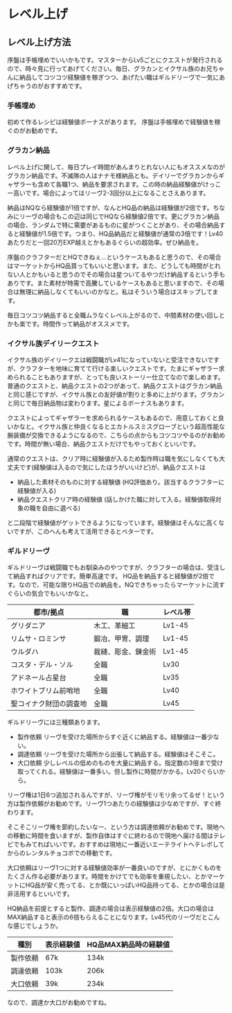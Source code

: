 # レベル上げ

## レベル上げ方法

序盤は手帳埋めでいいかもです。マスターからLv5ごとにクエストが発行されるので、時々見に行ってあげてください。毎日、グラカンとイクサル族のお兄ちゃんに納品してコツコツ経験値を稼ぎつつ、あげたい職はギルドリーヴで一気にあげちゃうのがおすすめです。

### 手帳埋め

初めて作るレシピは経験値ボーナスがあります。
序盤は手帳埋めで経験値を稼ぐのがお勧めです。

### グラカン納品

レベル上げに関して、毎日プレイ時間があんまりとれない人にもオススメなのがグラカン納品です。不滅隊の人はナナモ様納品とも。デイリーでグラカンからギャザラーも含めて各職1つ、納品を要求されます。この時の納品経験値がけっこー高いです。場合によってはリーヴ2-3回分以上になることさえあります。

納品はNQなら経験値が1倍ですが、なんとHQ品の納品は経験値が2倍です。ちなみにリーヴの場合もこの辺は同じでHQなら経験値2倍です。更にグラカン納品の場合、ランダムで特に需要があるものに星がつくことがあり、その場合納品すると経験値が1.5倍です。つまり、HQ品納品だと経験値が通常の3倍です！Lv40あたりだと一回20万EXP越えとかもあるぐらいの超効率。ぜひ納品を。

序盤のクラフターだとHQできねぇ...というケースもあると思うので、その場合はマーケットからHQ品買ってもいいと思います。また、どうしても時間がとれない人とかもいると思うのでその場合は星ついてるやつだけ納品するという手もありです。また素材が特需で高騰しているケースもあると思いますので、その場合は無理に納品しなくてもいいのかなと。私はそういう場合はスキップしてます。

毎日コツコツ納品すると全職ムラなくレベル上がるので、中間素材の使い回しとかも楽です。時間作って納品がオススメです。

### イクサル族デイリークエスト

イクサル族のデイリークエは戦闘職がLv41になっていないと受注できないですが、クラフターを地味に育てて行ける楽しいクエストです。たまにギャザラー求められることもありますが、とっても良いストーリー仕立てなので楽しめます。普通のクエストと、納品クエストの2つがあって、納品クエストはグラカン納品と同じ感じですが、イクサル族との友好値が割りと多めに上がります。グラカンと同じで毎日納品物は変わります。星によるボーナスもあります。

クエストによってギャザラーを求められるケースもあるので、用意しておくと良いかなと。イクサル族と仲良くなるとエカトルスミスグローブという超高性能な腕装備が交換できるようになるので、こちらの点からもコツコツやるのがお勧めです。時間が無い場合、納品クエストだけでもやっておくといいです。

通常のクエストは、クリア時に経験値が入るため製作時は職を気にしなくても大丈夫です(経験値は入るので気にしたほうがいいけど)が、納品クエストは

- 納品した素材そのものに対する経験値 (HQ評価あり。該当するクラフターに経験値が入る)
- 納品クエストクリア時の経験値 (話しかけた職に対して入る。経験値取得対象の職を自由に選べる)

と二段階で経験値がゲットできるようになっています。経験値はそんなに高くないですが、このへんも考えて活用できるとベターです。

### ギルドリーヴ

ギルドリーヴは戦闘職でもお馴染みのやつですが、クラフターの場合は、受注して納品すればクリアです。簡単高速です。
HQ品を納品すると経験値が2倍です。なので、可能な限りHQ品での納品を。NQできちゃったらマーケットに流すぐらいの気合でもいいかなと。

|都市/拠点|職|レベル帯|
|----|----|----|
|グリダニア|木工、革細工|Lv1-45|
|リムサ・ロミンサ|鍛冶、甲冑、調理|Lv1-45|
|ウルダハ|裁縫、彫金、錬金術|Lv1-45|
|コスタ・デル・ソル|全職|Lv30|
|アドネール占星台|全職|Lv35|
|ホワイトブリム前哨地|全職|Lv40|
|聖コイナク財団の調査地|全職|Lv45|

ギルドリーヴには三種類あります。

- 製作依頼 リーヴを受けた場所からすぐ近くに納品する。経験値は一番少ない。
- 調達依頼 リーヴを受けた場所から出張して納品する。経験値はそこそこ。
- 大口依頼 少しレベルの低めのものを大量に納品する。指定数の3倍まで受け取ってくれる。経験値は一番多い。但し製作に時間がかかる。Lv20ぐらいから。

リーヴ権は1日6つ追加されるんですが、リーヴ権がモリモリ余ってるぜ！という方は製作依頼がお勧めです。リーヴ1つあたりの経験値は少なめですが、すぐ終わります。

そこそこリーヴ権を節約したいなー、という方は調達依頼がお勧めです。現地への移動に時間を食いますが、製作自体はすぐに終わるので現地へ届ける間はテレビでもみてればいいです。おすすめは現地に一番近いエーテライトへテレポしてからのレンタルチョコボでの移動です。

大口依頼はリーヴ1つに対する経験値効率が一番良いのですが、とにかくものをたくさん作る必要があります。時間をかけてでも効率を重視したい、とかマーケットにHQ品が安く売ってる、とか既にいっぱいHQ品持ってる、とかの場合は是非活用するといいです。

HQ納品を前提とすると製作、調達の場合は表示経験値の2倍。大口の場合はMAX納品すると表示の6倍もらえることになります。Lv45代のリーヴだとこんな感じでしょうか。

|種別|表示経験値|HQ品MAX納品時の経験値|
|----|----|----|
|製作依頼|67k|134k|
|調達依頼|103k|206k|
|大口依頼|39k|234k|

なので、調達か大口がお勧めですね。